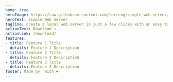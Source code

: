 ```yaml
---
home: true
heroImage: https://raw.githubusercontent.com/terreng/simple-web-server/main/images/icon.png
heroText: Simple Web Server
tagline: Create a local web server in just a few clicks with an easy to use interface.
actionText: Download →
actionLink: /download/
features:
- title: Feature 1 Title
  details: Feature 1 Description
- title: Feature 2 Title
  details: Feature 2 Description
- title: Feature 3 Title
  details: Feature 3 Description
footer: Made by  with ❤️
---
```

